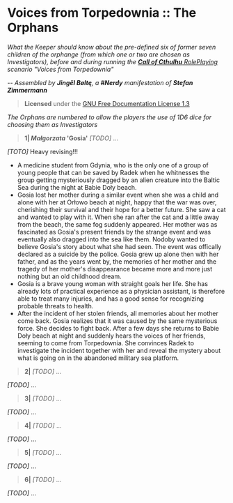 Voices from Torpedownia :: The Orphans
======================================

_What the Keeper should know about
the pre-defined six of former seven children of the orphange
(from which one or two are chosen as Investigators),
before and during running the [**Call of Cthulhu** RolePlaying](
  https://www.chaosium.com/call-of-cthulhu-rpg/) scenario
"Voices from Torpedownia"_

-- _Assembled by **Jingël Bøltę**,
a **#Nerdy** manifestation of **Stefan Zimmermann**_

> **Licensed** under the [GNU Free Documentation License 1.3](
    https://www.gnu.org/licenses/fdl.html)

_The Orphans are numbered to allow the players
the use of 1D6 dice for choosing them as Investigators_

> **1| _Małgorzata_ 'Gosia'** _\[TODO\]_ ...

_\[TOTO\]_ Heavy revising!!!

* A medicine student from Gdynia,
  who is the only one of a group of young people
  that can be saved by Radek
  when he whitnesses the group getting mysteriously dragged
  by an alien creature into the Baltic Sea
  during the night at Babie Doły beach.
* Gosia lost her mother during a similar event when she was a child
  and alone with her at Orłowo beach at night,
  happy that the war was over,
  cherishing their survival and their hope for a better future.
  She saw a cat and wanted to play with it.
  When she ran after the cat and a little away from the beach,
  the same fog suddenly appeared.
  Her mother was as fascinated as Gosia's present friends
  by the strange event
  and was eventually also dragged into the sea like them.
  Nodoby wanted to believe Gosia's story about what she had seen.
  The event was offically declared as a suicide by the police.
  Gosia grew up alone then with her father,
  and as the years went by, the memories of her mother
  and the tragedy of her mother's disappearance
  became more and more just nothing but an old childhood dream.
* Gosia is a brave young woman with straight goals her life.
  She has already lots of practical experience as a physician assistant,
  is therefore able to treat many injuries,
  and has a good sense for recognizing probable threats to health.
* After the incident of her stolen friends,
  all memories about her mother come back.
  Gosia realizes that it was caused by the same mysterious force.
  She decides to fight back.
  After a few days she returns to Babie Doły beach at night
  and suddenly hears the voices of her friends,
  seeming to come from Torpedownia.
  She convinces Radek to investigate the incident together with her
  and reveal the mystery about what is going on
  in the abandoned military sea platform.

> **2|** _\[TODO\]_ ...

_\[TODO\]_ ...

> **3|** _\[TODO\]_ ...

_\[TODO\]_ ...

> **4|** _\[TODO\]_ ...

_\[TODO\]_ ...

> **5|** _\[TODO\]_ ...

_\[TODO\]_ ...

> **6|** _\[TODO\]_ ...

_\[TODO\]_ ...
